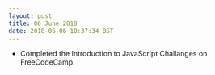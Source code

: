 ```yaml
---
layout: post
title: 06 June 2018 
date: 2018-06-06 10:37:34 BST
---
```

+ Completed the Introduction to JavaScript Challanges on FreeCodeCamp.

